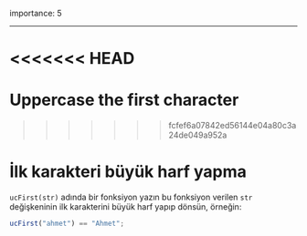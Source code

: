 importance: 5

---

<<<<<<< HEAD
=======
# Uppercase the first character
>>>>>>> fcfef6a07842ed56144e04a80c3a24de049a952a

# İlk karakteri büyük harf yapma

`ucFirst(str)` adında bir fonksiyon yazın bu fonksiyon verilen `str` değişkeninin ilk karakterini büyük harf yapıp dönsün, örneğin:

```js
ucFirst("ahmet") == "Ahmet";
```
